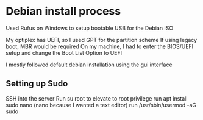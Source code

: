 # Debian install process

Used Rufus on Windows to setup bootable USB for the Debian ISO

My optiplex has UEFI, so I used GPT for the partition scheme
If using legacy boot, MBR would be required
On my machine, I had to enter the BIOS/UEFI setup and change the Boot List Option to UEFI

I mostly followed default debian installation using the gui interface

## Setting up Sudo
SSH into the server
Run su root to elevate to root privilege
run apt install sudo nano (nano because I wanted a text editor)
run /usr/sbin/usermod -aG sudo <username>
